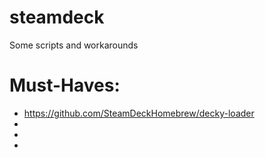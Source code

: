 # steamdeck
Some scripts and workarounds

# Must-Haves:

* https://github.com/SteamDeckHomebrew/decky-loader
* 
* 
* 
